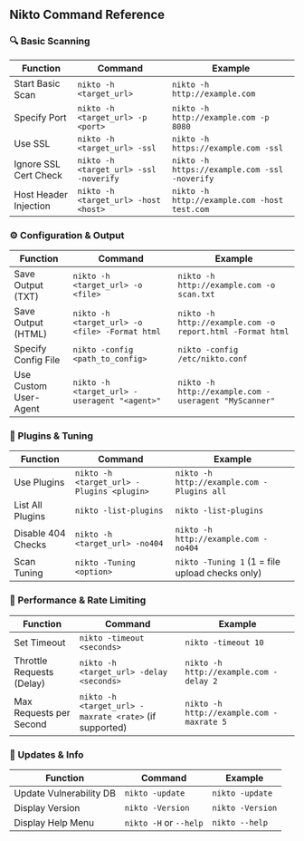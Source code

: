 ## Nikto Command Reference

### 🔍 Basic Scanning

| Function               | Command                              | Example                                           |
|------------------------|---------------------------------------|--------------------------------------------------|
| Start Basic Scan       | `nikto -h <target_url>`              | `nikto -h http://example.com`                    |
| Specify Port           | `nikto -h <target_url> -p <port>`    | `nikto -h http://example.com -p 8080`            |
| Use SSL                | `nikto -h <target_url> -ssl`         | `nikto -h https://example.com -ssl`              |
| Ignore SSL Cert Check  | `nikto -h <target_url> -ssl -noverify`| `nikto -h https://example.com -ssl -noverify`   |
| Host Header Injection  | `nikto -h <target_url> -host <host>` | `nikto -h http://example.com -host test.com`     |

### ⚙️ Configuration & Output

| Function                  | Command                                              | Example                                                 |
|---------------------------|-------------------------------------------------------|----------------------------------------------------------|
| Save Output (TXT)         | `nikto -h <target_url> -o <file>`                   | `nikto -h http://example.com -o scan.txt`                |
| Save Output (HTML)        | `nikto -h <target_url> -o <file> -Format html`      | `nikto -h http://example.com -o report.html -Format html`|
| Specify Config File       | `nikto -config <path_to_config>`                    | `nikto -config /etc/nikto.conf`                          |
| Use Custom User-Agent     | `nikto -h <target_url> -useragent "<agent>"`        | `nikto -h http://example.com -useragent "MyScanner"`     |

### 🧩 Plugins & Tuning

| Function                 | Command                                           | Example                                               |
|--------------------------|--------------------------------------------------|--------------------------------------------------------|
| Use Plugins              | `nikto -h <target_url> -Plugins <plugin>`       | `nikto -h http://example.com -Plugins all`             |
| List All Plugins         | `nikto -list-plugins`                           | `nikto -list-plugins`                                  |
| Disable 404 Checks       | `nikto -h <target_url> -no404`                  | `nikto -h http://example.com -no404`                   |
| Scan Tuning              | `nikto -Tuning <option>`                        | `nikto -Tuning 1` (1 = file upload checks only)        |

### 🚀 Performance & Rate Limiting

| Function                   | Command                                             | Example                                              |
|----------------------------|----------------------------------------------------|-------------------------------------------------------|
| Set Timeout                | `nikto -timeout <seconds>`                         | `nikto -timeout 10`                                  |
| Throttle Requests (Delay)  | `nikto -h <target_url> -delay <seconds>`           | `nikto -h http://example.com -delay 2`               |
| Max Requests per Second    | `nikto -h <target_url> -maxrate <rate>` (if supported) | `nikto -h http://example.com -maxrate 5`          |

### 🔄 Updates & Info

| Function                   | Command                 | Example                     |
|----------------------------|--------------------------|-----------------------------|
| Update Vulnerability DB    | `nikto -update`          | `nikto -update`             |
| Display Version            | `nikto -Version`         | `nikto -Version`            |
| Display Help Menu          | `nikto -H` or `--help`   | `nikto --help`              |

